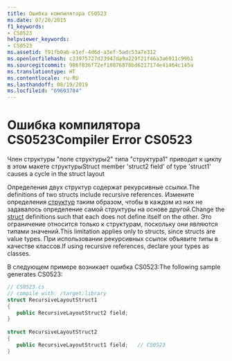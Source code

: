 ```yaml
---
title: Ошибка компилятора CS0523
ms.date: 07/20/2015
f1_keywords:
- CS0523
helpviewer_keywords:
- CS0523
ms.assetid: f91fb0ab-e1ef-4d6d-a3ef-5adc53a7e312
ms.openlocfilehash: c33975727d23947da9a229f21f46a3a6911c99b1
ms.sourcegitcommit: 986f836f72ef10876878bd6217174e41464c145a
ms.translationtype: HT
ms.contentlocale: ru-RU
ms.lasthandoff: 08/19/2019
ms.locfileid: "69603784"
---
```

# <a name="compiler-error-cs0523"></a><span data-ttu-id="de972-102">Ошибка компилятора CS0523</span><span class="sxs-lookup"><span data-stu-id="de972-102">Compiler Error CS0523</span></span>
<span data-ttu-id="de972-103">Член структуры "поле структуры2" типа "структура1" приводит к циклу в этом макете структуры</span><span class="sxs-lookup"><span data-stu-id="de972-103">Struct member 'struct2 field' of type 'struct1' causes a cycle in the struct layout</span></span>  
  
 <span data-ttu-id="de972-104">Определения двух структур содержат рекурсивные ссылки.</span><span class="sxs-lookup"><span data-stu-id="de972-104">The definitions of two structs include recursive references.</span></span> <span data-ttu-id="de972-105">Измените определения [структур](../keywords/struct.md) таким образом, чтобы в каждом из них не задавалось определение самой структуры на основе другой.</span><span class="sxs-lookup"><span data-stu-id="de972-105">Change the [struct](../keywords/struct.md) definitions such that each does not define itself on the other.</span></span> <span data-ttu-id="de972-106">Это ограничение относится только к структурам, поскольку они являются типами значений.</span><span class="sxs-lookup"><span data-stu-id="de972-106">This limitation applies only to structs, since structs are value types.</span></span> <span data-ttu-id="de972-107">При использовании рекурсивных ссылок объявите типы в качестве классов.</span><span class="sxs-lookup"><span data-stu-id="de972-107">If using recursive references, declare your types as classes.</span></span>  
  
 <span data-ttu-id="de972-108">В следующем примере возникает ошибка CS0523:</span><span class="sxs-lookup"><span data-stu-id="de972-108">The following sample generates CS0523:</span></span>  
  
```csharp  
// CS0523.cs  
// compile with: /target:library  
struct RecursiveLayoutStruct1  
{  
   public RecursiveLayoutStruct2 field;  
}  
  
struct RecursiveLayoutStruct2  
{  
   public RecursiveLayoutStruct1 field;   // CS0523  
}  
```
